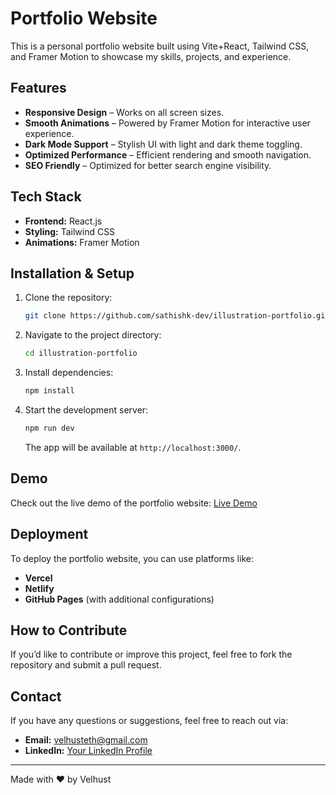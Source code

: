 # Portfolio Website

This is a personal portfolio website built using Vite+React, Tailwind CSS, and Framer Motion to showcase my skills, projects, and experience.

## Features
- **Responsive Design** – Works on all screen sizes.
- **Smooth Animations** – Powered by Framer Motion for interactive user experience.
- **Dark Mode Support** – Stylish UI with light and dark theme toggling.
- **Optimized Performance** – Efficient rendering and smooth navigation.
- **SEO Friendly** – Optimized for better search engine visibility.

## Tech Stack
- **Frontend:** React.js
- **Styling:** Tailwind CSS
- **Animations:** Framer Motion

## Installation & Setup

1. Clone the repository:
   ```sh
   git clone https://github.com/sathishk-dev/illustration-portfolio.git
   ```
2. Navigate to the project directory:
   ```sh
   cd illustration-portfolio
   ```
3. Install dependencies:
   ```sh
   npm install
   ```
4. Start the development server:
   ```sh
   npm run dev
   ```
   The app will be available at `http://localhost:3000/`.

## Demo
Check out the live demo of the portfolio website: [Live Demo](https://sk-illustration-portfolio.netlify.app/)

## Deployment
To deploy the portfolio website, you can use platforms like:
- **Vercel**
- **Netlify**
- **GitHub Pages** (with additional configurations)

## How to Contribute
If you’d like to contribute or improve this project, feel free to fork the repository and submit a pull request.

## Contact
If you have any questions or suggestions, feel free to reach out via:
- **Email:** velhusteth@gmail.com
- **LinkedIn:** [Your LinkedIn Profile](https://linkedin.com/in/velhusteth)

---
Made with ❤️ by Velhust
